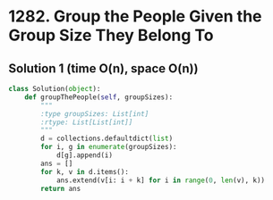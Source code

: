 # 1282. Group the People Given the Group Size They Belong To

## Solution 1 (time O(n), space O(n))

```python
class Solution(object):
    def groupThePeople(self, groupSizes):
        """
        :type groupSizes: List[int]
        :rtype: List[List[int]]
        """
        d = collections.defaultdict(list)
        for i, g in enumerate(groupSizes):
            d[g].append(i)
        ans = []
        for k, v in d.items():
            ans.extend(v[i: i + k] for i in range(0, len(v), k))
        return ans
```
